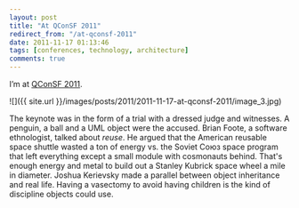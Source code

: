 ```yaml
---
layout: post
title: "At QConSF 2011"
redirect_from: "/at-qconsf-2011"
date: 2011-11-17 01:13:46
tags: [conferences, technology, architecture]
comments: true
---
```

I’m at [QConSF 2011](http://qconsf.com/sf2011/).

![]({{ site.url }}/images/posts/2011/2011-11-17-at-qconsf-2011/image_3.jpg)

The keynote was in the form of a trial with a dressed judge and witnesses. A penguin, a ball and a UML object were the accused. Brian Foote, a software ethnologist, talked about _reuse_. He argued that the American reusable space shuttle wasted a ton of energy vs. the Soviet Союз space program that left everything except a small module with cosmonauts behind. That's enough energy and metal to build out a Stanley Kubrick space wheel a mile in diameter. Joshua Kerievsky made a parallel between object inheritance and real life. Having a vasectomy to avoid having children is the kind of discipline objects could use.
